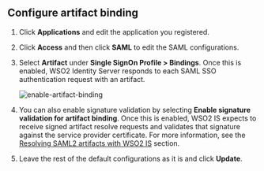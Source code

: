 ## Configure artifact binding

1.  Click **Applications** and edit the application you registered. 

2.  Click **Access** and then click **SAML** to edit the SAML configurations. 

3. Select **Artifact** under **Single SignOn Profile > Bindings**. Once this is enabled, WSO2 Identity Server responds to each SAML SSO authentication request with an artifact.

    ![enable-artifact-binding](/assets/img/fragments/enable-artifact-binding-console.png)

4.  You can also enable signature validation by selecting **Enable signature validation for artifact binding**. Once this is enabled, WSO2 IS expects to receive signed artifact resolve requests and validates that signature against the service provider certificate. For more information, see the [Resolving SAML2 artifacts with WSO2 IS](../../../../quick-starts/use-artifact-binding-sample#resolve-artifacts-with-wso2-is) section.

5.  Leave the rest of the default configurations as it is and click **Update**.